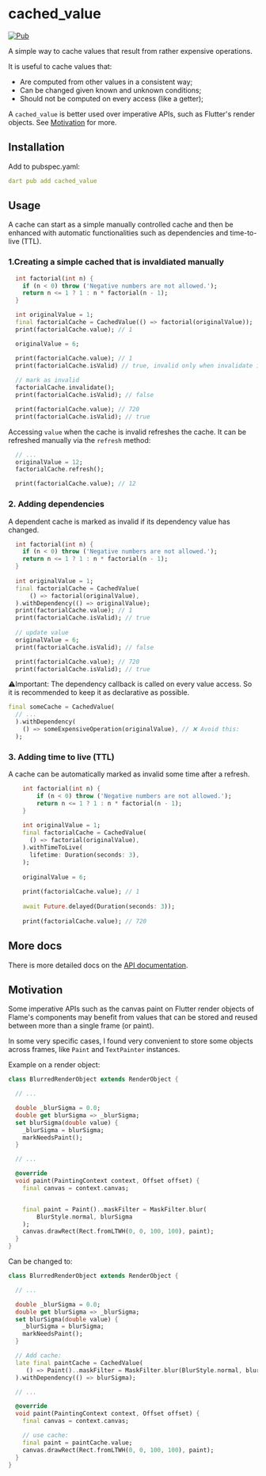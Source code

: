# cached_value

[![Pub](https://img.shields.io/pub/v/cached_value.svg?style=popout)](https://pub.dartlang.org/packages/cached_value)

A simple way to cache values that result from rather expensive operations.

It is useful to cache values that:
 - Are computed from other values in a consistent way;
 - Can be changed given known and unknown conditions;
 - Should not be computed on every access (like a getter);

A `cached_value` is better used over imperative APIs, such as Flutter's render objects. See [Motivation](#motivation) for more.

## Installation

Add to pubspec.yaml:
```yaml
dart pub add cached_value
```

## Usage

A cache can start as a simple manually controlled cache and then be enhanced with automatic functionalities such as dependencies and time-to-live (TTL).

### 1.Creating a simple cached that is invaldiated manually



```dart
  int factorial(int n) {
    if (n < 0) throw ('Negative numbers are not allowed.');
    return n <= 1 ? 1 : n * factorial(n - 1);
  }

  int originalValue = 1;
  final factorialCache = CachedValue(() => factorial(originalValue));
  print(factorialCache.value); // 1

  originalValue = 6;

  print(factorialCache.value); // 1
  print(factorialCache.isValid) // true, invalid only when invalidate is called
  
  // mark as invalid
  factorialCache.invalidate();
  print(factorialCache.isValid); // false

  print(factorialCache.value); // 720
  print(factorialCache.isValid); // true
```
Accessing `value` when the cache is invalid refreshes the cache. It can be refreshed manually via 
the `refresh` method:

```dart
  // ...
  originalValue = 12;
  factorialCache.refresh();

  print(factorialCache.value); // 12
```

### 2. Adding dependencies

A dependent cache is marked as invalid if its dependency value has changed.

```dart
  int factorial(int n) {
    if (n < 0) throw ('Negative numbers are not allowed.');
    return n <= 1 ? 1 : n * factorial(n - 1);
  }
  
  int originalValue = 1;
  final factorialCache = CachedValue(
      () => factorial(originalValue),
  ).withDependency(() => originalValue);
  print(factorialCache.value); // 1
  print(factorialCache.isValid); // true
  
  // update value
  originalValue = 6;
  print(factorialCache.isValid); // false

  print(factorialCache.value); // 720
  print(factorialCache.isValid); // true
```

⚠️Important: 
The dependency callback is called on every value access. So it is recommended to keep it as declarative as possible.

```dart
final someCache = CachedValue(
  // ...
  ).withDependency(
    () => someExpensiveOperation(originalValue), // ❌ Avoid this:
  );
```

### 3. Adding time to live (TTL)

A cache can be automatically marked as invalid some time after a refresh.

```dart
    int factorial(int n) {
        if (n < 0) throw ('Negative numbers are not allowed.');
        return n <= 1 ? 1 : n * factorial(n - 1);
    }
  
    int originalValue = 1;
    final factorialCache = CachedValue(
      () => factorial(originalValue),
    ).withTimeToLive(
      lifetime: Duration(seconds: 3),
    );
    
    originalValue = 6;
    
    print(factorialCache.value); // 1
    
    await Future.delayed(Duration(seconds: 3));
    
    print(factorialCache.value); // 720
```

## More docs

There is more detailed docs on the [API documentation](https://pub.dev/documentation/cached_value/latest/).

## Motivation

Some imperative APIs such as the canvas paint on Flutter render objects of Flame's components may 
benefit from values that can be stored and reused between more than a single frame (or paint).

In some very specific cases, I found very convenient to store some objects across frames, like 
`Paint` and `TextPainter` instances.

Example on a render object:
```dart
class BlurredRenderObject extends RenderObject {

  // ...

  double _blurSigma = 0.0;
  double get blurSigma => _blurSigma;
  set blurSigma(double value) {
    _blurSigma = blurSigma;
    markNeedsPaint();
  }

  // ...

  @override
  void paint(PaintingContext context, Offset offset) {
    final canvas = context.canvas;


    final paint = Paint()..maskFilter = MaskFilter.blur(
        BlurStyle.normal, blurSigma
    );
    canvas.drawRect(Rect.fromLTWH(0, 0, 100, 100), paint);
  }
}
```

Can be changed to:
```dart
class BlurredRenderObject extends RenderObject {

  // ...

  double _blurSigma = 0.0;
  double get blurSigma => _blurSigma;
  set blurSigma(double value) {
    _blurSigma = blurSigma;
    markNeedsPaint();
  }

  // Add cache:
  late final paintCache = CachedValue(
     () => Paint()..maskFilter = MaskFilter.blur(BlurStyle.normal, blurSigma),
  ).withDependency(() => blurSigma);

  // ...

  @override
  void paint(PaintingContext context, Offset offset) {
    final canvas = context.canvas;

    // use cache:
    final paint = paintCache.value;
    canvas.drawRect(Rect.fromLTWH(0, 0, 100, 100), paint);
  }
}
```